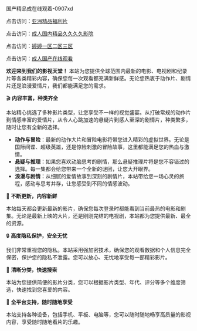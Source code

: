 国产精品成在线观着-0907xd

点击访问：<a href="https://heiliaoxwd5i8.pages.dev">亚洲精品福利片</a>

点击访问：<a href="https://heiliaowt0d7p.pages.dev">成人国内精品久久久久影院</a>

点击访问：<a href="https://heiliaoga6s9v.pages.dev">婷婷一区二区三区</a>

点击访问：<a href="https://heiliaoow5kzm.pages.dev">成人国产在线观看</a>

**欢迎来到我们的影视天堂！** 本站为您提供全球范围内最新的电影、电视剧和纪录片等各类精彩内容，确保您每一次观看都充满新鲜感。无论您热衷于动作片、剧情片还是浪漫爱情片，我们都能满足您的需求。

🎬 **内容丰富，种类齐全**

本站精心挑选了多种影片类型，让您享受不一样的视觉盛宴。从打破常规的动作片到情感丰富的爱情片，从令人心跳加速的悬疑片到感人至深的剧情片，种类繁多，随时让您有全新的选择。

- **动作与冒险**：最新的动作大片和冒险电影将带您进入精彩的虚拟世界。无论是国际间谍、超级英雄，还是惊险刺激的冒险故事，这里都能满足您的热血与激情。
- **悬疑与推理**：如果您喜欢动脑思考的剧情，那么悬疑推理片将是您不容错过的选择。每一集都会给您带来一个全新的谜团，让您大开眼界。
- **浪漫与剧情**：从细腻的爱情故事到深刻的剧情片，本站带给您一场心灵的旅程，感动与思考并存，让您感受到不同的情感波动。

📅 **不断更新，内容新鲜**

本站每天都会更新最新的影片，确保您每次登录时都能看到当前最热的电影和剧集。无论是最新上映的大片，还是刚刚完结的电视剧，本站都为您提供最新、最全的资源。

🔒 **高度隐私保护，安全无忧**

我们非常重视您的隐私。本站采用强加密技术，确保您的观看数据和个人信息完全保密，保护您的隐私不泄露。您可以放心、无忧地享受每一部精彩影片。

🎥 **清晰分类，快速搜索**

本站为您提供简便的影片分类，您可以根据影片类型、年代、评分等多个维度筛选，快速找到您喜爱的内容。

📱 **全平台支持，随时随地享受**

本站支持各种设备，包括手机、平板、电脑等，您可以随时随地畅享高质量的影视内容，享受随时随地看片的乐趣。

<span style="display:none;">[Canonical link]( https://github.com/ad6602/45606 ）</span>
